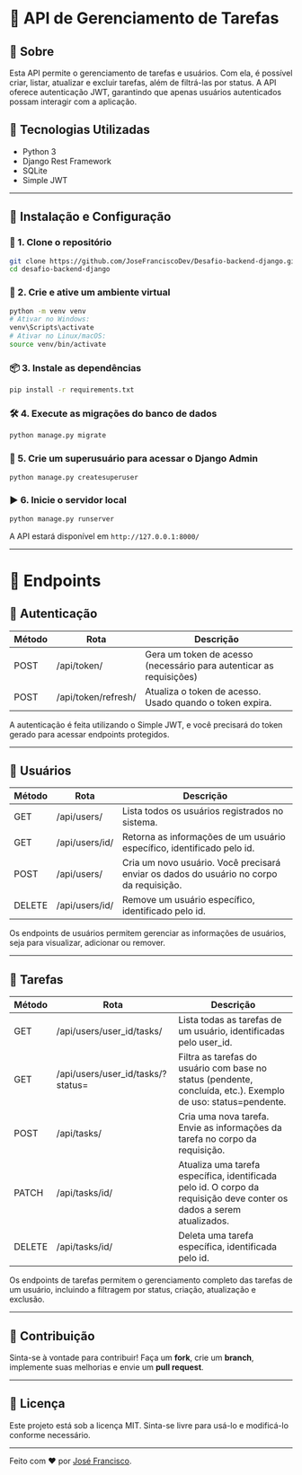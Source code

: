 # 📌 API de Gerenciamento de Tarefas

## 📖 Sobre
Esta API permite o gerenciamento de tarefas e usuários. Com ela, é possível criar, listar, atualizar e excluir tarefas, além de filtrá-las por status. A API oferece autenticação JWT, garantindo que apenas usuários autenticados possam interagir com a aplicação.

## 🚀 Tecnologias Utilizadas
- Python 3
- Django Rest Framework
- SQLite
- Simple JWT

---

## 📂 Instalação e Configuração

### 🔧 1. Clone o repositório
```sh
git clone https://github.com/JoseFranciscoDev/Desafio-backend-django.git
cd desafio-backend-django
```

### 🐍 2. Crie e ative um ambiente virtual
```sh
python -m venv venv
# Ativar no Windows:
venv\Scripts\activate
# Ativar no Linux/macOS:
source venv/bin/activate
```

### 📦 3. Instale as dependências
```sh
pip install -r requirements.txt
```

### 🛠️ 4. Execute as migrações do banco de dados
```sh
python manage.py migrate
```

### 🔑 5. Crie um superusuário para acessar o Django Admin
```sh
python manage.py createsuperuser
```

### ▶️ 6. Inicie o servidor local
```sh
python manage.py runserver
```
A API estará disponível em `http://127.0.0.1:8000/`

---
# 📡 Endpoints

## 📍 Autenticação

| Método | Rota                | Descrição                                                         |
|--------|----------------------|-------------------------------------------------------------------|
| POST   | /api/token/           | Gera um token de acesso (necessário para autenticar as requisições) |
| POST   | /api/token/refresh/   | Atualiza o token de acesso. Usado quando o token expira.          |

A autenticação é feita utilizando o Simple JWT, e você precisará do token gerado para acessar endpoints protegidos.

---

## 📍 Usuários

| Método | Rota                       | Descrição                                                      |
|--------|----------------------------|---------------------------------------------------------------|
| GET    | /api/users/                 | Lista todos os usuários registrados no sistema.               |
| GET    | /api/users/id/            | Retorna as informações de um usuário específico, identificado pelo id. |
| POST   | /api/users/                 | Cria um novo usuário. Você precisará enviar os dados do usuário no corpo da requisição. |
| DELETE | /api/users/id/            | Remove um usuário específico, identificado pelo id.         |

Os endpoints de usuários permitem gerenciar as informações de usuários, seja para visualizar, adicionar ou remover.

---

## 📍 Tarefas

| Método | Rota                                    | Descrição                                                      |
|--------|-----------------------------------------|---------------------------------------------------------------|
| GET    | /api/users/user_id/tasks/             | Lista todas as tarefas de um usuário, identificadas pelo user_id. |
| GET    | /api/users/user_id/tasks/?status=<status> | Filtra as tarefas do usuário com base no status (pendente, concluída, etc.). Exemplo de uso: status=pendente. |
| POST   | /api/tasks/                             | Cria uma nova tarefa. Envie as informações da tarefa no corpo da requisição. |
| PATCH  | /api/tasks/id/                        | Atualiza uma tarefa específica, identificada pelo id. O corpo da requisição deve conter os dados a serem atualizados. |
| DELETE | /api/tasks/id/                        | Deleta uma tarefa específica, identificada pelo id.         |

Os endpoints de tarefas permitem o gerenciamento completo das tarefas de um usuário, incluindo a filtragem por status, criação, atualização e exclusão.

---

## 📮 Contribuição
Sinta-se à vontade para contribuir! Faça um **fork**, crie um **branch**, implemente suas melhorias e envie um **pull request**.

---

## 📄 Licença
Este projeto está sob a licença MIT. Sinta-se livre para usá-lo e modificá-lo conforme necessário.

---

Feito com ❤️ por [José Francisco](https://github.com/JoseFranciscoDev).

